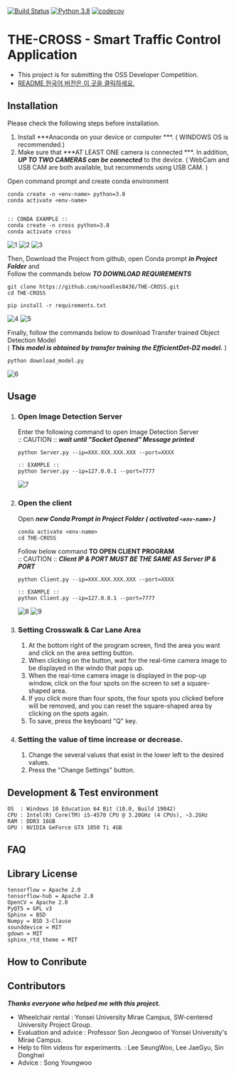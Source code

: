 
[![Build Status](https://app.travis-ci.com/noodles8436/THE-CROSS.svg?branch=main)](https://app.travis-ci.com/noodles8436/THE-CROSS) [![Python 3.8](https://img.shields.io/badge/python-3.8-blue.svg)](https://www.python.org/downloads/release/python-3812/) [![codecov](https://codecov.io/gh/noodles8436/THE-CROSS/branch/main/graph/badge.svg?token=785SLIJ1OO)](https://codecov.io/gh/noodles8436/THE-CROSS)
# THE-CROSS - Smart Traffic Control Application   
- This project is for submitting the OSS Developer Competition.
- [README 한국어 버전은 이 곳을 클릭하세요.](https://github.com/noodles8436/THE-CROSS/blob/main/README_KR.md)

Installation
-----------------------

Please check the following steps before installation.

1. Install ***Anaconda on your device or computer ***. ( WINDOWS OS is recommended.)
2. Make sure that ***AT LEAST ONE camera is connected ***. In addition, ***UP TO TWO CAMERAS can be connected*** to the device.
( WebCam and USB CAM are both available, but recommends using USB CAM. )   

   
Open command prompt and create conda environment
```
conda create -n <env-name> python=3.8
conda activate <env-name>


:: CONDA EXAMPLE ::
conda create -n cross python=3.8
conda activate cross
```

![1](https://github.com/noodles8436/THE-CROSS/blob/main/README_PHOTO/1.png)
![2](https://github.com/noodles8436/THE-CROSS/blob/main/README_PHOTO/2.PNG)
![3](https://github.com/noodles8436/THE-CROSS/blob/main/README_PHOTO/3.PNG)


Then, Download the Project from github, open Conda prompt ***in Project Folder*** and   
Follow the commands below ***TO DOWNLOAD REQUIREMENTS***
```
git clone https://github.com/noodles8436/THE-CROSS.git
cd THE-CROSS

pip install -r requirements.txt
```

![4](https://github.com/noodles8436/THE-CROSS/blob/main/README_PHOTO/4.PNG)
![5](https://github.com/noodles8436/THE-CROSS/blob/main/README_PHOTO/5.PNG)


Finally, follow the commands below to download Transfer trained Object Detection Model   
( ***This model is obtained by transfer training the EfficientDet-D2 model.*** )

```
python download_model.py
```

![6](https://github.com/noodles8436/THE-CROSS/blob/main/README_PHOTO/6.PNG)


Usage
-----------------------

 1. ### Open Image Detection Server   
    Enter the following command to open Image Detection Server   
    :: CAUTION :: ***wait until "Socket Opened" Message printed***
    ```
    python Server.py --ip=XXX.XXX.XXX.XXX --port=XXXX
    
    :: EXAMPLE ::
    python Server.py --ip=127.0.0.1 --port=7777
    ```
    
    ![7](https://github.com/noodles8436/THE-CROSS/blob/main/README_PHOTO/7.PNG)
    
 2. ### Open the client
    Open ***new Conda Prompt in Project Folder ( activated `<env-name>` )***
    ```
    conda activate <env-name>
    cd THE-CROSS
    ```
    Follow below command **TO OPEN CLIENT PROGRAM**   
    :: CAUTION :: ***Client IP & PORT MUST BE THE SAME AS Server IP & PORT***
    ```
    python Client.py --ip=XXX.XXX.XXX.XXX --port=XXXX
    
    :: EXAMPLE ::
    python Client.py --ip=127.0.0.1 --port=7777
    ```
    
    ![8](https://github.com/noodles8436/THE-CROSS/blob/main/README_PHOTO/8.PNG)
    ![9](https://github.com/noodles8436/THE-CROSS/blob/main/README_PHOTO/9.PNG)

   
3. ### Setting Crosswalk & Car Lane Area
   1. At the bottom right of the program screen, find the area you want and click on the area setting button.
   2. When clicking on the button, wait for the real-time camera image to be displayed in the windo that pops up.
   3. When the real-time camera image is displayed in the pop-up window, click on the four spots on the screen to set a square-shaped area.
   4. If you click more than four spots, the four spots you clicked before will be removed, and you can reset the square-shaped area by clicking on the spots again.
   5. To save, press the keyboard "Q" key.

4. ### Setting the value of time increase or decrease.
   1. Change the several values that exist in the lower left to the desired values. 
   2. Press the "Change Settings" button.

Development & Test environment
----------------------
    OS  : Windows 10 Education 64 Bit (10.0, Build 19042)
    CPU : Intel(R) Core(TM) i5-4570 CPU @ 3.20GHz (4 CPUs), ~3.2GHz
    RAM : DDR3 16GB
    GPU : NVIDIA GeForce GTX 1050 Ti 4GB

FAQ
----------------------

Library License
----------------------
```
tensorflow = Apache 2.0   
tensorflow-hub = Apache 2.0   
OpenCV = Apache 2.0   
PyQT5 = GPL v3   
Sphinx = BSD
Numpy = BSD 3-Clause   
sounddevice = MIT   
gdown = MIT   
sphinx_rtd_theme = MIT   
```

How to Conribute
----------------------

Contributors
----------------------
***Thanks everyone who helped me with this project.***
- Wheelchair rental : Yonsei University Mirae Campus, SW-centered University Project Group.   
- Evaluation and advice : Professor Son Jeongwoo of Yonsei University's Mirae Campus.   
- Help to film videos for experiments. : Lee SeungWoo, Lee JaeGyu, Sin Donghwi   
- Advice : Song Youngwoo   
